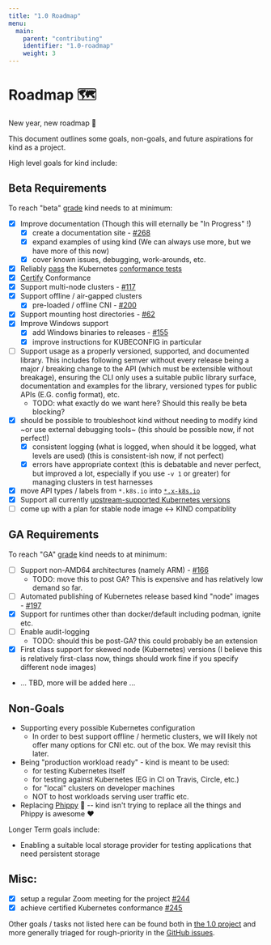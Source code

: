 ```yaml
---
title: "1.0 Roadmap"
menu:
  main:
    parent: "contributing"
    identifier: "1.0-roadmap"
    weight: 3
---
```

# Roadmap 🗺️

New year, new roadmap 🎉

This document outlines some goals, non-goals, and future aspirations for kind
as a project.

High level goals for kind include:

## Beta Requirements

To reach "beta" [grade][deprecation-policy] kind needs to at minimum:

- [x] Improve documentation (Though this will eternally be "In Progress" !)
  - [X] create a documentation site - [#268]
  - [x] expand examples of using kind (We can always use more, but we have more of this now)
  - [x] cover known issues, debugging, work-arounds, etc.
- [x] Reliably [pass][kind-conformance-dashboard] the Kubernetes [conformance tests]
 - [x] [Certify][certified] Conformance
- [x] Support multi-node clusters - [#117]
- [x] Support offline / air-gapped clusters
  - [x] pre-loaded / offline CNI - [#200]
- [x] Support mounting host directories - [#62]
- [x] Improve Windows support
  - [x] add Windows binaries to releases - [#155]
  - [x] improve instructions for KUBECONFIG in particular
- [ ] Support usage as a properly versioned, supported, and documented library. This includes following semver without every release being a major / breaking change to the API (which must be extensible without breakage), ensuring the CLI only uses a suitable public library surface, documentation and examples for the library, versioned types for public APIs (E.G. config format), etc.
  - TODO: what exactly do we want here? Should this really be beta blocking?
- [x] should be possible to troubleshoot kind without needing to modify kind ~or use external debugging tools~ (this should be possible now, if not perfect!)
  - [x] consistent logging (what is logged, when should it be logged, what levels are used) (this is consistent-ish now, if not perfect)
  - [x] errors have appropriate context (this is debatable and never perfect, but improved a lot, especially if you use `-v 1` or greater)
for managing clusters in test harnesses
- [x] move API types / labels from `*.k8s.io` into [`*.x-k8s.io`][api-review-voluntary]
- [x] Support all currently [upstream-supported Kubernetes versions][version-skew-policy]
- [ ] come up with a plan for stable node image <-> KIND compatiblity

## GA Requirements

To reach "GA" [grade][deprecation-policy] kind needs to at minimum:

- [ ] Support non-AMD64 architectures (namely ARM) - [#166]
  - TODO: move this to post GA? This is expensive and has relatively low demand so far.
- [ ] Automated publishing of Kubernetes release based kind "node" images - [#197]
- [x] Support for runtimes other than docker/default including podman, ignite etc.
- [ ] Enable audit-logging
  - TODO: should this be post-GA? this could probably be an extension
- [x] First class support for skewed node (Kubernetes) versions (I believe this is relatively first-class now, things should work fine if you specify different node images)
- ... TBD, more will be added here ...

## Non-Goals

- Supporting every possible Kubernetes configuration
  - In order to best support offline / hermetic clusters, we will likely not
  offer many options for CNI etc. out of the box. We may revisit this later.
- Being "production workload ready" - kind is meant to be used:
  - for testing Kubernetes itself
  - for testing against Kubernetes (EG in CI on Travis, Circle, etc.)
  - for "local" clusters on developer machines
  - NOT to host workloads serving user traffic etc.
- Replacing [Phippy] 🦒 -- kind isn't trying to replace all the things
and Phippy is awesome ❤️

Longer Term goals include:

- Enabling a suitable local storage provider for testing applications that need
persistent storage

## Misc:

- [x] setup a regular Zoom meeting for the project [#244]
- [x] achieve certified Kubernetes conformance [#245]

Other goals / tasks not listed here can be found both in [the 1.0 project] and
more generally triaged for rough-priority in the [GitHub issues].

[kind-conformance-dashboard]: https://testgrid.k8s.io/conformance-kind
[version-skew-policy]: https://kubernetes.io/docs/setup/release/version-skew-policy/
[deprecation-policy]: https://kubernetes.io/docs/reference/using-api/deprecation-policy/
[certified]: https://github.com/cncf/k8s-conformance/pull/451#issuecomment-457663982
[conformance tests]: https://github.com/cncf/k8s-conformance
[api-review-voluntary]: https://github.com/kubernetes/community/blob/master/sig-architecture/api-review-process.md#voluntary
[1.0]: https://github.com/kubernetes-sigs/kind/projects/1
[the 1.0 project]: https://github.com/kubernetes-sigs/kind/projects/1
[GitHub issues]: https://github.com/kubernetes-sigs/kind/issues
[#62]: https://github.com/kubernetes-sigs/kind/issues/62
[#117]: https://github.com/kubernetes-sigs/kind/issues/117
[#166]: https://github.com/kubernetes-sigs/kind/issues/166
[#155]: https://github.com/kubernetes-sigs/kind/issues/155
[#197]: https://github.com/kubernetes-sigs/kind/issues/197
[#200]: https://github.com/kubernetes-sigs/kind/issues/200
[#244]: https://github.com/kubernetes-sigs/kind/issues/244
[#245]: https://github.com/kubernetes-sigs/kind/issues/245
[#268]: https://github.com/kubernetes-sigs/kind/pull/268

[Phippy]: https://phippy.io/
